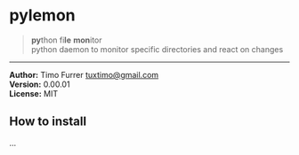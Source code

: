 # pylemon
> **py**thon fi**le** **mon**itor <br>
> python daemon to monitor specific directories and react on changes

***

**Author:** Timo Furrer <tuxtimo@gmail.com> <br>
**Version:** 0.00.01 <br>
**License:** MIT <br>

## How to install
...
